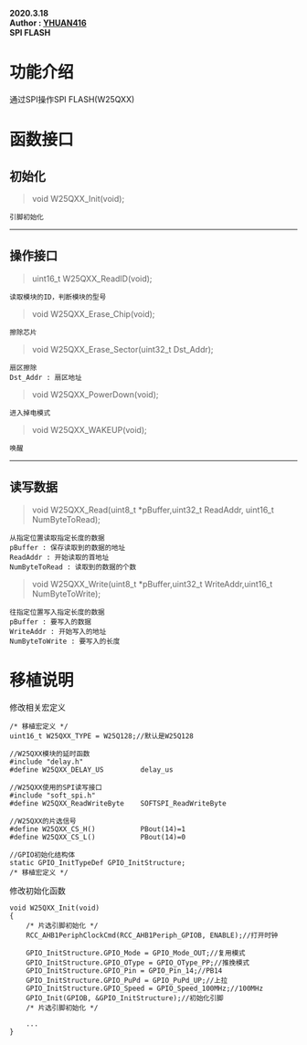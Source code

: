**2020.3.18**  
**Author : [YHUAN416](https://github.com/yhuan416)**  
**SPI FLASH**

# 功能介绍
通过SPI操作SPI FLASH(W25QXX)

# 函数接口

## 初始化
> void W25QXX_Init(void);
```
引脚初始化
```

---

## 操作接口
> uint16_t W25QXX_ReadID(void);
```
读取模块的ID，判断模块的型号
```

> void W25QXX_Erase_Chip(void);
```
擦除芯片
```

> void W25QXX_Erase_Sector(uint32_t Dst_Addr);
```
扇区擦除
Dst_Addr : 扇区地址
```

> void W25QXX_PowerDown(void);
```
进入掉电模式
```

> void W25QXX_WAKEUP(void);
```
唤醒
```

---

## 读写数据
> void W25QXX_Read(uint8_t *pBuffer,uint32_t ReadAddr, uint16_t NumByteToRead);
```
从指定位置读取指定长度的数据
pBuffer : 保存读取到的数据的地址
ReadAddr : 开始读取的首地址
NumByteToRead : 读取到的数据的个数
```

> void W25QXX_Write(uint8_t *pBuffer,uint32_t WriteAddr,uint16_t NumByteToWrite);
```
往指定位置写入指定长度的数据
pBuffer : 要写入的数据
WriteAddr : 开始写入的地址
NumByteToWrite : 要写入的长度
```

# 移植说明  
修改相关宏定义
```
/* 移植宏定义 */
uint16_t W25QXX_TYPE = W25Q128;//默认是W25Q128

//W25QXX模块的延时函数
#include "delay.h"
#define W25QXX_DELAY_US			delay_us

//W25QXX使用的SPI读写接口
#include "soft_spi.h"
#define W25QXX_ReadWriteByte	SOFTSPI_ReadWriteByte

//W25QXX的片选信号
#define W25QXX_CS_H()			PBout(14)=1
#define W25QXX_CS_L()			PBout(14)=0

//GPIO初始化结构体
static GPIO_InitTypeDef GPIO_InitStructure;
/* 移植宏定义 */
```

修改初始化函数
```
void W25QXX_Init(void)
{
	/* 片选引脚初始化 */
	RCC_AHB1PeriphClockCmd(RCC_AHB1Periph_GPIOB, ENABLE);//打开时钟
	
	GPIO_InitStructure.GPIO_Mode = GPIO_Mode_OUT;//复用模式
	GPIO_InitStructure.GPIO_OType = GPIO_OType_PP;//推挽模式
	GPIO_InitStructure.GPIO_Pin = GPIO_Pin_14;//PB14
	GPIO_InitStructure.GPIO_PuPd = GPIO_PuPd_UP;//上拉
	GPIO_InitStructure.GPIO_Speed = GPIO_Speed_100MHz;//100MHz
	GPIO_Init(GPIOB, &GPIO_InitStructure);//初始化引脚
	/* 片选引脚初始化 */
	
	...
} 
```
